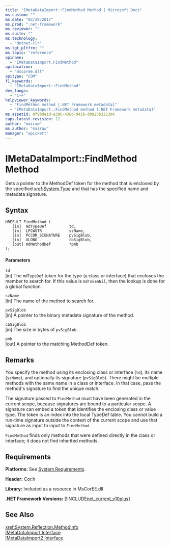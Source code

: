 ```yaml
---
title: "IMetaDataImport::FindMethod Method | Microsoft Docs"
ms.custom: ""
ms.date: "03/30/2017"
ms.prod: ".net-framework"
ms.reviewer: ""
ms.suite: ""
ms.technology: 
  - "dotnet-clr"
ms.tgt_pltfrm: ""
ms.topic: "reference"
apiname: 
  - "IMetaDataImport.FindMethod"
apilocation: 
  - "mscoree.dll"
apitype: "COM"
f1_keywords: 
  - "IMetaDataImport::FindMethod"
dev_langs: 
  - "C++"
helpviewer_keywords: 
  - "FindMethod method [.NET Framework metadata]"
  - "IMetaDataImport::FindMethod method [.NET Framework metadata]"
ms.assetid: 0f9bde1d-e306-438d-941b-d0925b322304
caps.latest.revision: 12
author: "mairaw"
ms.author: "mairaw"
manager: "wpickett"
---
```

# IMetaDataImport::FindMethod Method
Gets a pointer to the MethodDef token for the method that is enclosed by the specified <xref:System.Type> and that has the specified name and metadata signature.  
  
## Syntax  
  
```  
HRESULT FindMethod (  
   [in]  mdTypeDef          td,  
   [in]  LPCWSTR            szName,   
   [in]  PCCOR_SIGNATURE    pvSigBlob,   
   [in]  ULONG              cbSigBlob,   
   [out] mdMethodDef        *pmb  
);  
```  
  
#### Parameters  
 `td`  
 [in] The `mdTypeDef` token for the type (a class or interface) that encloses the member to search for. If this value is `mdTokenNil`, then the lookup is done for a global function.  
  
 `szName`  
 [in] The name of the method to search for.  
  
 `pvSigBlob`  
 [in] A pointer to the binary metadata signature of the method.  
  
 `cbSigBlob`  
 [in] The size in bytes of `pvSigBlob`.  
  
 `pmb`  
 [out] A pointer to the matching MethodDef token.  
  
## Remarks  
 You specify the method using its enclosing class or interface (`td`), its name (`szName`), and optionally its signature (`pvSigBlob`). There might be multiple methods with the same name in a class or interface. In that case, pass the method's signature to find the unique match.  
  
 The signature passed to `FindMethod` must have been generated in the current scope, because signatures are bound to a particular scope. A signature can embed a token that identifies the enclosing class or value type. The token is an index into the local TypeDef table. You cannot build a run-time signature outside the context of the current scope and use that signature as input to input to `FindMethod`.  
  
 `FindMethod` finds only methods that were defined directly in the class or interface; it does not find inherited methods.  
  
## Requirements  
 **Platforms:** See [System Requirements](../../../../docs/framework/get-started/system-requirements.md).  
  
 **Header:** Cor.h  
  
 **Library:** Included as a resource in MsCorEE.dll  
  
 **.NET Framework Versions:** [!INCLUDE[net_current_v10plus](../../../../includes/net-current-v10plus-md.md)]  
  
## See Also  
 <xref:System.Reflection.MethodInfo>   
 [IMetaDataImport Interface](../../../../docs/framework/unmanaged-api/metadata/imetadataimport-interface.md)   
 [IMetaDataImport2 Interface](../../../../docs/framework/unmanaged-api/metadata/imetadataimport2-interface.md)